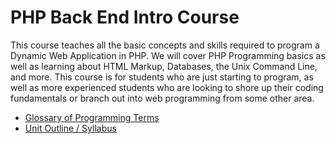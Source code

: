PHP Back End Intro Course
=========================

This course teaches all the basic concepts and skills required to program a Dynamic Web Application in PHP.  We will cover PHP Programming basics as well as learning about HTML Markup, Databases, the Unix Command Line, and more. This course is for students who are just starting to program, as well as more experienced students who are looking to shore up their coding fundamentals or branch out into web programming from some other area.

* [Glossary of Programming Terms](https://github.com/AustinCodingAcademy/PHPIntro/blob/master/Glossary.md)
* [Unit Outline / Syllabus](https://github.com/AustinCodingAcademy/PHPIntro/blob/master/UnitOutline.md)
